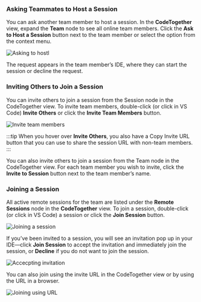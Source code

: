 ### Asking Teammates to Host a Session

You can ask another team member to host a session. In the **CodeTogether** view, expand the **Team** node to see all online team members. Click the **Ask to Host a Session** button next to the team member or select the option from the context menu.

![Asking to hostl](/img/teams/EaskToHost.png)

The request appears in the team member’s IDE, where they can start the session or decline the request.
### Inviting Others to Join a Session

You can invite others to join a session from the Session node in the CodeTogether view. To invite team members, double-click (or click in VS Code) **Invite Others** or click the **Invite Team Members** button.

![Invite team members](/img/teams/eInviteTeammates.png)

:::tip
When you hover over **Invite Others**, you also have a Copy Invite URL button that you can use to share the session URL with non-team members.
:::

You can also invite others to join a session from the Team node in the CodeTogether view. For each team member you wish to invite, click the **Invite to Session** button next to the team member’s name.
### Joining a Session

All active remote sessions for the team are listed under the **Remote Sessions** node in the **CodeTogether** view. To join a session, double-click (or click in VS Code) a session or click the **Join Session** button.

![Joining a session](/img/teams/VSCJoinSession.png)

If you’ve been invited to a session, you will see an invitation pop up in your IDE—click **Join Session** to accept the invitation and immediately join the session, or **Decline** if you do not want to join the session.

![Accecpting invitation](/img/teams/IJinvitedPopup.png)

You can also join using the invite URL in the CodeTogether view or by using the URL in a browser.

![Joining using URL](/img/teams/IJjoinByURL.png)